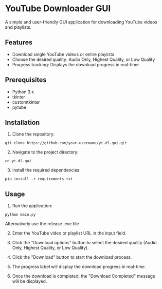 # YouTube Downloader GUI

A simple and user-friendly GUI application for downloading YouTube videos and playlists.

## Features

- Download single YouTube videos or entire playlists
- Choose the desired quality: Audio Only, Highest Quality, or Low Quality
- Progress tracking: Displays the download progress in real-time

## Prerequisites

- Python 3.x
- tkinter
- customtkinter
- pytube

## Installation

1. Clone the repository:


```
git clone https://github.com/your-username/yt-dl-gui.git
```

2. Navigate to the project directory:

```
cd yt-dl-gui
```

3. Install the required dependencies:

```
pip install -r requirements.txt
```

## Usage

1. Run the application:
```
python main.py
```
   Alternatively use the release .exe file

2. Enter the YouTube video or playlist URL in the input field.

3. Click the "Download options" button to select the desired quality (Audio Only, Highest Quality, or Low Quality).

4. Click the "Download" button to start the download process.

5. The progress label will display the download progress in real-time.

6. Once the download is completed, the "Download Completed" message will be displayed.
